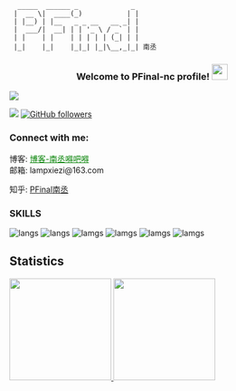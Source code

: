 ```shell
  _____  ______ _             _ 
 |  __ \|  ____(_)           | |
 | |__) | |__   _ _ __   __ _| |
 |  ___/|  __| | | '_ \ / _` | |
 | |    | |    | | | | | (_| | |
 |_|    |_|    |_|_| |_|\__,_|_| 南丞
```
<h3 align="center">
  Welcome to PFinal-nc profile!
  <img src="https://media.giphy.com/media/hvRJCLFzcasrR4ia7z/giphy.gif" width="28">
</h3>
<p align="left">
  <img src="https://github-profile-trophy.vercel.app/?username=pfinal-nc&theme=flat">
</p>

![](https://komarev.com/ghpvc/?username=your-github-pfinal-nc&color=brightgreen)
[![GitHub followers](https://img.shields.io/github/followers/pfinal-nc.svg?style=social&label=Follow&maxAge=2592000)](https://github.com/pfinal-nc?tab=followers)


<h3 align="left">Connect with me:</h3>
博客: <a href="https://friday-go.icu/" style="color:green">博客-南丞嘚吧嘚</a>
<br/>
邮箱: lampxiezi@163.com

知乎:  <a href="https://www.zhihu.com/people/NcFial">PFinal南丞</a>

### SKILLS 

![langs](https://img.shields.io/badge/Python-20232A?style=for-the-badge&logo=python&logoColor=darkgreen)
![langs](https://img.shields.io/badge/CSS3-20232A?style=for-the-badge&logo=css3&logoColor=white)
![lamgs](https://img.shields.io/badge/JavaScript-20232A?style=for-the-badge&logo=javascript&logoColor=black)
![lamgs](https://img.shields.io/badge/PHP-20232A?style=for-the-badge&logo=php&logoColor=blue)
![lamgs](https://img.shields.io/badge/Go-20232A?style=for-the-badge&logo=go&logoColor=blue)
![lamgs](https://img.shields.io/badge/Mysql-20232A?style=for-the-badge&logo=Mysql&logoColor=blue)


## Statistics

<a href="https://github.com/pfinal-nc">
  <img height="180em" src="https://github-readme-stats.vercel.app/api?username=pfinal-nc&show_icons=true&theme=radical">
  <img height="180em" src="https://github-readme-stats.vercel.app/api/top-langs/?username=pfinal-nc&hide=ipynb,html&layout=compact&show_icons=true&theme=radical">
</a>
